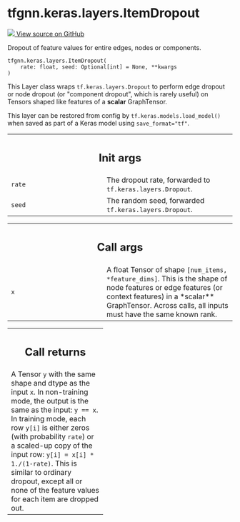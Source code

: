 # tfgnn.keras.layers.ItemDropout

<!-- Insert buttons and diff -->

<a target="_blank" href="https://github.com/tensorflow/gnn/tree/master/tensorflow_gnn/keras/layers/item_dropout.py#L22-L77">
<img src="https://www.tensorflow.org/images/GitHub-Mark-32px.png" /> View source
on GitHub </a>

Dropout of feature values for entire edges, nodes or components.

<pre class="devsite-click-to-copy prettyprint lang-py tfo-signature-link">
<code>tfgnn.keras.layers.ItemDropout(
    rate: float, seed: Optional[int] = None, **kwargs
)
</code></pre>

<!-- Placeholder for "Used in" -->

This Layer class wraps `tf.keras.layers.Dropout` to perform edge dropout or node
dropout (or "component dropout", which is rarely useful) on Tensors shaped like
features of a **scalar** GraphTensor.

This layer can be restored from config by `tf.keras.models.load_model()` when
saved as part of a Keras model using `save_format="tf"`.

<!-- Tabular view -->
 <table class="responsive fixed orange">
<colgroup><col width="214px"><col></colgroup>
<tr><th colspan="2"><h2 class="add-link">Init args</h2></th></tr>

<tr>
<td>
<code>rate</code><a id="rate"></a>
</td>
<td>
The dropout rate, forwarded to <code>tf.keras.layers.Dropout</code>.
</td>
</tr><tr>
<td>
<code>seed</code><a id="seed"></a>
</td>
<td>
The random seed, forwarded <code>tf.keras.layers.Dropout</code>.
</td>
</tr>
</table>

<!-- Tabular view -->
 <table class="responsive fixed orange">
<colgroup><col width="214px"><col></colgroup>
<tr><th colspan="2"><h2 class="add-link">Call args</h2></th></tr>

<tr>
<td>
<code>x</code><a id="x"></a>
</td>
<td>
A float Tensor of shape <code>[num_items, *feature_dims]</code>. This is the shape
of node features or edge features (or context features) in a *scalar**
GraphTensor. Across calls, all inputs must have the same known rank.
</td>
</tr>
</table>

<!-- Tabular view -->

 <table class="responsive fixed orange">
<colgroup><col width="214px"><col></colgroup>
<tr><th colspan="2"><h2 class="add-link">Call returns</h2></th></tr>
<tr class="alt">
<td colspan="2">
A Tensor <code>y</code> with the same shape and dtype as the input <code>x</code>.
In non-training mode, the output is the same as the input: <code>y == x</code>.
In training mode, each row <code>y[i]</code> is either zeros (with probability <code>rate</code>)
or a scaled-up copy of the input row: <code>y[i] = x[i] * 1./(1-rate)</code>.
This is similar to ordinary dropout, except all or none of the feature
values for each item are dropped out.
</td>
</tr>

</table>
